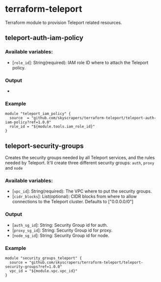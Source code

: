 # terraform-teleport
Terraform module to provision Teleport related resources.

## teleport-auth-iam-policy

### Available variables:
* [`role_id`]: String(required): IAM role ID where to attach the Teleport policy.

### Output
-

### Example
```
module "teleport_iam_policy" {
  source  = "github.com/skyscrapers/terraform-teleport/teleport-auth-iam-policy?ref=1.0.0"
  role_id = "${module.tools.iam_role_id}"
}
```

## teleport-security-groups

Creates the security groups needed by all Teleport services, and the rules needed by Teleport.
It'll create three different security groups: `auth`, `proxy` and `node`

### Available variables:
* [`vpc_id`]: String(required): The VPC where to put the security groups.
* [`cidr_blocks`]: List(optional): CIDR blocks from where to allow connections to the Teleport cluster. Defaults to ["0.0.0.0/0"]

### Output
 * [`auth_sg_id`]: String: Security Group id for auth.
 * [`proxy_sg_id`]: String: Security Group id for proxy.
 * [`node_sg_id`]: String: Security Group id for node.

### Example
```
module "security_groups_teleport" {
  source = "github.com/skyscrapers/terraform-teleport/teleport-security-groups?ref=1.0.0"
  vpc_id = "${module.vpc.vpc_id}"
}
```
